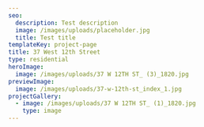 ```yaml
---
seo:
  description: Test description
  image: /images/uploads/placeholder.jpg
  title: Test title
templateKey: project-page
title: 37 West 12th Street
type: residential
heroImage:
  image: /images/uploads/37 W 12TH ST_ (3)_1820.jpg
previewImage:
  image: /images/uploads/37-w-12th-st_index_1.jpg
projectGallery:
  - image: /images/uploads/37 W 12TH ST_ (1)_1820.jpg
    type: image
---
```


